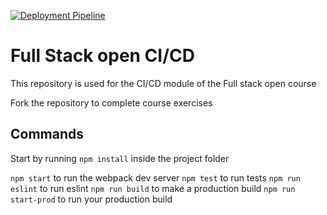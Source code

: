 [![Deployment Pipeline](https://github.com/kinweilerfabricio/full-stack-open-pokedex/actions/workflows/pipeline.yml/badge.svg)](https://github.com/kinweilerfabricio/full-stack-open-pokedex/actions/workflows/pipeline.yml)

# Full Stack open CI/CD

This repository is used for the CI/CD module of the Full stack open course

Fork the repository to complete course exercises

## Commands

Start by running `npm install` inside the project folder

`npm start` to run the webpack dev server
`npm test` to run tests
`npm run eslint` to run eslint
`npm run build` to make a production build
`npm run start-prod` to run your production build
